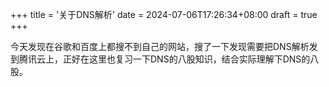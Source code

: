 +++
title = '关于DNS解析'
date = 2024-07-06T17:26:34+08:00
draft = true
+++

今天发现在谷歌和百度上都搜不到自己的网站，搜了一下发现需要把DNS解析发到腾讯云上，正好在这里也复习一下DNS的八股知识，结合实际理解下DNS的八股。
